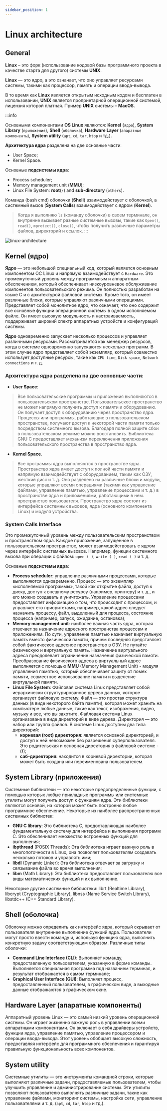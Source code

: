 ```yaml
---
sidebar_position: 1
---
```


# Linux architecture

## General

**Linux** – это форк (использование кодовой базы программного проекта в качестве старта для другого) системы **UNIX**. 

**Linux** — это ядро, а это означает, что оно управляет ресурсами системы, такими как процессор, память и операции ввода-вывода. 

В то время как **Linux** является открытым исходным кодом и бесплатен в использовании, **UNIX** является проприетарной операционной системой, лицензия которой платная. Пример **UNIX** системы – **MacOS**.

:::info

Основными компонентами **OS Linux** являются: **Kernel** (`ядро`), **System Library** (`приложения`), **Shell** (`оболочка`), **Hardware Layer** (`апаратные компоненты`), **System utility** (`apt`, `cd`, `tar`, `htop` и тд.).

**Архитектура ядра** разделена на две основные части:
- User Space;
- Kernel Space.

Основные **подсистемы ядра**:
- Process scheduler;
- Memory management unit (**MMU**);
- Linux File System: **root**(`/`) and **sub-directory** (`others`).

Команда (bash cmd) оболочки (**Shell**) взаимодействует с оболочкой, а системный вызов (**System Calls**) взаимодействует с ядром (**Kernel**).

>Когда я выполняю `ls` (команду оболочки) в своем терминале, он внутренне вызывает разные системные вызовы, такие как `Open()`, `read()`, `mprotect()`, `close()`, чтобы получить различные параметры файлов, директорий и ссылок.
:::

![linux-architecture](./img/linux-architecture.jpg)

## Kernel (ядро)
**Ядро** — это небольшой специальный код, который является основным компонентом ОС Linux и напрямую взаимодействует с `Hardware`. Это промежуточный уровень между программным и аппаратным обеспечением, который обеспечивает низкоуровневое обслуживание компонентов пользовательского режима. Он полностью разработан на языке C и с архитектурой файловой системы. Кроме того, он имеет различные блоки, которые управляют различными операциями. 
Представляет собой монолитное ядро, что означает, что оно содержит все основные функции операционной системы в одном исполняемом файле. Он имеет высокую модульность и настраиваемость, поддерживает широкий спектр аппаратных устройств и конфигураций системы.

**Ядро** одновременно запускает несколько процессов и управляет различными ресурсами. Рассматривается как менеджер ресурсов, когда в системе одновременно запускаются несколько программ. В этом случае ядро представляет собой экземпляр, который совместно использует доступные ресурсы, такие как `CPU time`, `Disk space`, `Network connections` и т. д. 

### Архитектура ядра разделена на две основные части:
- **User Space**:
>Все пользовательские программы и приложения выполняются в пользовательском пространстве. Пользовательское пространство не может напрямую получить доступ к памяти и оборудованию. Он получает доступ к оборудованию через пространство ядра. Процессы или программы, работающие в пользовательском пространстве, получают доступ к некоторой части памяти только посредством системного вызова. Благодаря полной защите сбои в пользовательском режиме можно восстановить.
Библиотека GNU C предоставляет механизм переключения приложения пользовательского пространства в пространство ядра.
- **Kernel Space**.
>Все программы ядра выполняются в пространстве ядра. Пространство ядра имеет доступ к полной части памяти и напрямую взаимодействует с оборудованием, таким как ОЗУ, жесткий диск и т. д. Оно разделено на различные блоки и модули, которые управляют всеми операциями (такими как управление файлами, управление памятью, управление процессами и т. д.) в пространстве ядра и приложениями, работающими в нем. пространство пользователя. Пространство ядра состоит из интерфейса системных вызовов, ядра (основного компонента Linux) и модуля устройства.

### System Calls Interface
Это промежуточный уровень между пользовательским пространством и пространством ядра. Каждое приложение, запущенное в пользовательском пространстве, может взаимодействовать с ядром через интерфейс системных вызовов. Например, функции системного вызова при операции с файлом:  `open ( )`, `write ( )`, `read ( )` и т. д.

Основные **подсистемы ядра**:
- **Process scheduler**: управление различными процессами, которые выполняются одновременно. Процесс — это экземпляр «исполняемой программы», такой как открытие файла, доступ к диску, доступ к внешнему ресурсу (например, принтеру) и т. д., и его можно создавать и уничтожать. Управление процессами предоставляет информацию о том, что происходит с процессом, и управляет его приоритетами, например, какой адрес следует назначить процессу, файл, выделенный для процесса, состояние процесса (например, запуск, ожидание, остановка);
- **Memory management unit**: наиболее важная часть ядра, которая отвечает за назначение адресного пространства процессам и приложениям. По сути, управление памятью назначает виртуальную память вместо физической памяти, причем последняя представляет собой фактическое адресное пространство в ОЗУ. Не путайте физическую и виртуальную память. Назначение виртуального адреса преодолевает ограничение назначения физической памяти. Преобразование физического адреса в виртуальный адрес выполняется с помощью **MMU** (Memory Management Unit) - модуля управления памятью, который обеспечивает защиту от помех памяти, совместное использование памяти и выделение виртуальной памяти.
- **Linux File System**: Файловая система Linux представляет собой иерархически структурированное дерево данных, которое организует файловую систему. Файл — это простая структура данных (в виде некоторого байта памяти), которая может хранить на компьютере любые данные, такие как текст, изображения, видео, музыку и все, что вы захотите. Файловая система Linux организована в виде директорий в виде дерева. Директория — это набор или группа файлов. В системе Linux доступны два типа директорий: 
  - **корневая (root) директория**: является основной директорией, и доступ к ней невозможен без разрешения суперпользователя. Это родительская и основная директория в файловой системе - (**/**);
  - **саб-директория**: находится в корневой директории, которая может быть создана или переименована пользователем. 

## System Library (приложения)
Системные библиотеки — это некоторые предопределенные функции, с помощью которых любые прикладные программы или системные утилиты могут получить доступ к функциям ядра. Эти библиотеки являются основой, на которой может быть построено любое программное обеспечение.
Некоторые из наиболее распространенных системных библиотек:
- **GNU C library**: Это библиотека C, предоставляющая наиболее фундаментальную систему для интерфейса и выполнения программ C. Это обеспечивает множество встроенных функций для выполнения;
- **ibpthread** (POSIX Threads): Эта библиотека играет важную роль в многопоточности в Linux, она позволяет пользователям создавать несколько потоков и управлять ими;
- **libdl** (Dynamic Linker): Эта библиотека отвечает за загрузку и связывание файла во время выполнения;
- **libm** (Math Library): Эта библиотека предоставляет пользователю все виды математических функций и их выполнение.

Некоторые другие системные библиотеки: librt (Realtime Library), libcrypt (Cryptographic Library), libnss (Name Service Switch Library), libstdc++ (C++ Standard Library).

## Shell (оболочка)
Оболочку можно определить как интерфейс ядра, который скрывает от пользователя внутреннее выполнение функций ядра. Пользователи могут просто ввести команду и, используя функцию ядра, выполнить конкретную задачу соответствующим образом.
Различные типы оболочки:
- **Command Line Interface (CLI)**: Выполняет команду, предоставленную пользователем, указанную в форме команды. Выполняется специальная программа под названием терминал, и результат отображается в самом терминале;
- **Graphical User Interface (GUI)**: Выполняет процесс, предоставленный пользователем, в графическом виде, а выходные данные отображаются в графическом окне.

## Hardware Layer (апаратные компоненты)
Аппаратный уровень Linux — это самый низкий уровень операционной системы. Он играет жизненно важную роль в управлении всеми аппаратными компонентами. Он включает в себя драйверы устройств, функции ядра, управление памятью, управление процессором и операции ввода-вывода. Этот уровень обобщает высокую сложность, предоставляя интерфейс для программного обеспечения и гарантируя правильную функциональность всех компонентов.

## System utility
Системные утилиты — это инструменты командной строки, которые выполняют различные задачи, предоставляемые пользователем, чтобы улучшить управление и администрирование системы. Эти утилиты позволяют пользователю выполнять различные задачи, такие как управление файлами, мониторинг системы, настройка сети, управление пользователями и т. д.
(`apt`, `cd`, `tar`, `htop` и тд.).